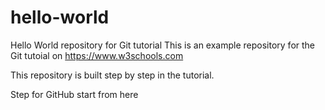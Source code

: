 # hello-world
Hello World repository for Git tutorial
This is an example repository for the Git tutoial on https://www.w3schools.com

This repository is built step by step in the tutorial.

Step for GitHub start from here
